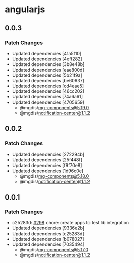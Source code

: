 # angularjs

## 0.0.3

### Patch Changes

- Updated dependencies [41a5f10]
- Updated dependencies [4eff282]
- Updated dependencies [3b8e48b]
- Updated dependencies [eae800d]
- Updated dependencies [5b21f9a]
- Updated dependencies [be60637]
- Updated dependencies [cd4eae5]
- Updated dependencies [46cc202]
- Updated dependencies [74a6a61]
- Updated dependencies [4705659]
  - @mgdis/mg-components@5.19.0
  - @mgdis/notification-center@1.1.2

## 0.0.2

### Patch Changes

- Updated dependencies [272294b]
- Updated dependencies [25f448f]
- Updated dependencies [f9f70e8]
- Updated dependencies [1d96c0e]
  - @mgdis/mg-components@5.18.0
  - @mgdis/notification-center@1.1.2

## 0.0.1

### Patch Changes

- c25283d: [#298](https://gitlab.mgdis.fr/core/core-ui/core-ui/-/issues/298) chore: create apps to test lib integration
- Updated dependencies [9336e2b]
- Updated dependencies [c25283d]
- Updated dependencies [b078027]
- Updated dependencies [7035494]
  - @mgdis/mg-components@5.17.0
  - @mgdis/notification-center@1.1.2
